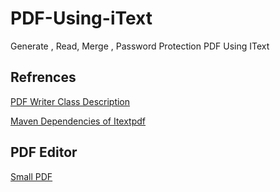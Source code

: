 # PDF-Using-iText
Generate , Read, Merge , Password Protection PDF Using IText 

## Refrences

[PDF Writer Class Description](https://api.itextpdf.com/iText5/5.5.9/com/itextpdf/text/pdf/PdfWriter.html)

[Maven Dependencies of Itextpdf](https://mvnrepository.com/artifact/com.itextpdf/itextpdf)

## PDF Editor

[Small PDF](https://smallpdf.com/edit-pdf)
